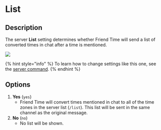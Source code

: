 # List

## Description

The server **List** setting determines whether Friend Time will send a list of converted times in chat after a time is mentioned.

![](../../.gitbook/assets/image%20%2861%29%20%281%29%20%282%29%20%282%29.png)

{% hint style="info" %}
To learn how to change settings like this one, see the [server command](../../commands/admin-commands/server.md).
{% endhint %}

## **Options**

1. **Yes** \(`yes`\)
   *  Friend Time will convert times mentioned in chat to all of the time zones in the server list \(`/list`\). This list will be sent in the same channel as the original message.
2. **No** \(`no`\)
   * No list will be shown.

